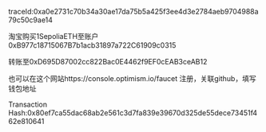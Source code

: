 traceId:0xa0e2731c70b34a30ae17da75b5a425f3ee4d3e2784aeb9704988a79c50c9ae14

淘宝购买1SepoliaETH至账户0xB977c18715067B7b1acb31897a722C61909c0315

转账至0xD695D87002cc822Bac0E4462f9EF0cEAB3ceAB12


也可以在这个网站https://console.optimism.io/faucet 注册，关联github，填写钱包地址

Transaction Hash:0x80ef7ca55dac68ab2e561c3d7fa839e39670d325de55dece73451f462e810641